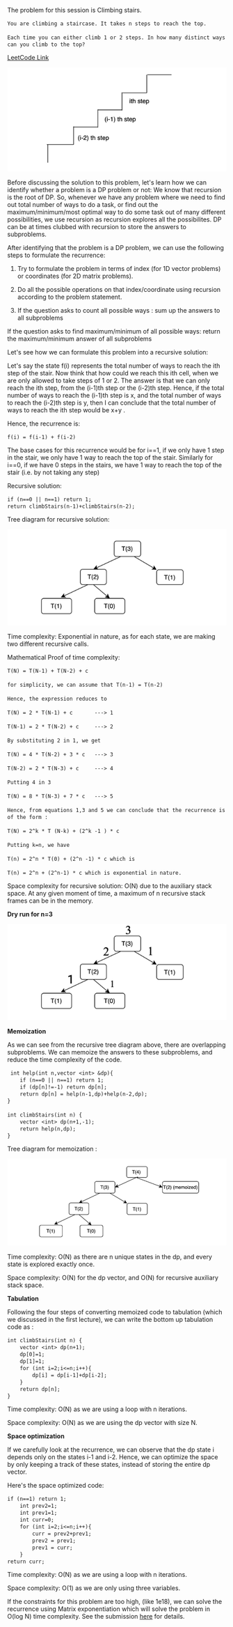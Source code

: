 The problem for this session is Climbing stairs.

```
You are climbing a staircase. It takes n steps to reach the top.

Each time you can either climb 1 or 2 steps. In how many distinct ways can you climb to the top?
```

[LeetCode Link](https://leetcode.com/problems/climbing-stairs/description/)

![Climbing-stairs-diagram](../assets/Climbing-stairs-diagram.png)

Before discussing the solution to this problem, let's learn how we can identify whether a problem is a DP problem or not: We know that recursion is the root of DP. So, whenever we have any problem where we need to find out total number of ways to do a task, or find out the maximum/minimum/most optimal way to do some task out of many different possibilities, we use recursion as recursion explores all the possibilites. DP can be at times clubbed with recursion to store the answers to subproblems.

After identifying that the problem is a DP problem, we can use the following steps to formulate the recurrence:

1. Try to formulate the problem in terms of index (for 1D vector problems) or coordinates (for 2D matrix problems).

2. Do all the possible operations on that index/coordinate using recursion according to the problem statement.

3. If the question asks to count all possible ways : sum up the answers to all subproblems

If the question asks to find maximum/minimum of all possible ways: return the maximum/minimum answer of all subproblems

Let's see how we can formulate this problem into a recursive solution:

Let's say the state f(i) represents the total number of ways to reach the ith step of the stair. Now think that how could we reach this ith cell, when we are only allowed to take steps of 1 or 2. The answer is that we can only reach the ith step, from the (i-1)th step or the (i-2)th step. Hence, if the total number of ways to reach the (i-1)th step is x, and the total number of ways to reach the (i-2)th step is y, then I can conclude that the total number of ways to reach the ith step would be x+y .

Hence, the recurrence is:

```
f(i) = f(i-1) + f(i-2)
```

The base cases for this recurrence would be for i==1, if we only have 1 step in the stair, we only have 1 way to reach the top of the stair. Similarly for i==0, if we have 0 steps in the stairs, we have 1 way to reach the top of the stair (i.e. by not taking any step)

Recursive solution:

```
if (n==0 || n==1) return 1;
return climbStairs(n-1)+climbStairs(n-2);
```

Tree diagram for recursive solution:

![Climbing-stairs-recursive-tree-diagram](../assets/Fibonacci-recursive-tree-diagram.png)

Time complexity: Exponential in nature, as for each state, we are making two different recursive calls. 

Mathematical Proof of time complexity: 

```
T(N) = T(N-1) + T(N-2) + c

for simplicity, we can assume that T(n-1) = T(n-2)

Hence, the expression reduces to 

T(N) = 2 * T(N-1) + c       ---> 1

T(N-1) = 2 * T(N-2) + c     ---> 2

By substituting 2 in 1, we get

T(N) = 4 * T(N-2) + 3 * c   ---> 3

T(N-2) = 2 * T(N-3) + c     ---> 4

Putting 4 in 3
 
T(N) = 8 * T(N-3) + 7 * c   ---> 5

Hence, from equations 1,3 and 5 we can conclude that the recurrence is of the form :

T(N) = 2^k * T (N-k) + (2^k -1 ) * c

Putting k=n, we have 

T(n) = 2^n * T(0) + (2^n -1) * c which is 

T(n) = 2^n + (2^n-1) * c which is exponential in nature.
```

Space complexity for recursive solution: O(N) due to the auxiliary stack space. At any given moment of time, a maximum of n recursive stack frames can be in the memory.

**Dry run for n=3**

![Climbing-Stairs-Dry-Run](../assets/Climbing-Stairs-Dry-Run.png)

**Memoization**

As we can see from the recursive tree diagram above, there are overlapping subproblems. We can memoize the answers to these subproblems, and reduce the time complexity of the code.

```
 int help(int n,vector <int> &dp){
    if (n==0 || n==1) return 1;
    if (dp[n]!=-1) return dp[n];
    return dp[n] = help(n-1,dp)+help(n-2,dp);
}
     
int climbStairs(int n) {
    vector <int> dp(n+1,-1);
    return help(n,dp);
}
```

Tree diagram for memoization : 

![Climbing-stairs-memoization-tree-diagram](../assets/Fibonacci-memoization-tree-diagram.png)

Time complexity: O(N) as there are n unique states in the dp, and every state is explored exactly once.

Space complexity: O(N) for the dp vector, and O(N) for recursive auxiliary stack space.

**Tabulation**

Following the four steps of converting memoized code to tabulation (which we discussed in the first lecture), we can write the bottom up tabulation code as :

```
int climbStairs(int n) {
    vector <int> dp(n+1);
    dp[0]=1;
    dp[1]=1;
    for (int i=2;i<=n;i++){
        dp[i] = dp[i-1]+dp[i-2];
    }
    return dp[n];
}
```

Time complexity: O(N) as we are using a loop with n iterations.

Space complexity: O(N) as we are using the dp vector with size N.

**Space optimization**

If we carefully look at the recurrence, we can observe that the dp state i depends only on the states i-1 and i-2. Hence, we can optimize the space by only keeping a track of these states, instead of storing the entire dp vector.

Here's the space optimized code:

```
if (n==1) return 1;
    int prev2=1;
    int prev1=1;
    int curr=0;
    for (int i=2;i<=n;i++){
        curr = prev2+prev1;
        prev2 = prev1;
        prev1 = curr;
    }
return curr;
```

Time complexity: O(N) as we are using a loop with n iterations.

Space complexity: O(1) as we are only using three variables.

If the constraints for this problem are too high, (like 1e18), we can solve the recurrence using Matrix exponentiation which will solve the problem in O(log N) time complexity. See the submission [here](https://www.geeksforgeeks.org/problems/matrix-exponentiation2711/1) for details.